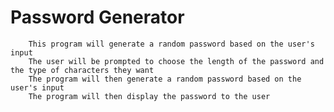 # Password Generator


        This program will generate a random password based on the user's input
        The user will be prompted to choose the length of the password and the type of characters they want
        The program will then generate a random password based on the user's input
        The program will then display the password to the user
